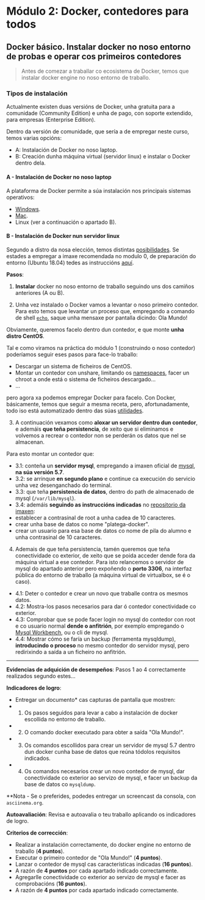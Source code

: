 # Módulo 2: Docker, contedores para todos

## Docker básico. Instalar docker no noso entorno de probas e operar cos primeiros contedores

> Antes de comezar a traballar co ecosistema de Docker, temos que instalar docker engine no noso entorno de traballo.

### Tipos de instalación

Actualmente existen duas versións de Docker, unha gratuita para a comunidade (Community Edition) e unha de pago, con soporte extendido, para empresas (Enterprise Edition).

Dentro da versión de comunidade, que sería a de empregar neste curso, temos varias opcións:

- A: Instalación de Docker no noso laptop.
- B: Creación dunha máquina virtual (servidor linux) e instalar o Docker dentro dela.

#### A - Instalación de Docker no noso laptop
A plataforma de Docker permite a súa instalación nos principais sistemas operativos:

- [Windows](https://docs.docker.com/docker-for-windows/install/).
- [Mac](https://docs.docker.com/docker-for-mac/install/).
- Linux (ver a continuación o apartado B).

#### B - Instalación de Docker nun servidor linux

Segundo a distro da nosa elección, temos distintas [posibilidades](https://docs.docker.com/engine/installation/#server). Se estades a empregar a imaxe recomendada no modulo 0, de preparación do entorno (Ubuntu 18.04) tedes as instruccións [aquí](https://docs.docker.com/install/linux/docker-ce/ubuntu/).

**Pasos**:

1. **Instalar** docker no noso entorno de traballo seguindo uns dos camiños anteriores (A ou B).

2. Unha vez instalado o Docker vamos a levantar o noso primeiro contedor. Para esto temos que levantar un proceso que, empregando a comando de shell [```echo```](http://www.linfo.org/echo.html), saque unha mensaxe por pantalla dicindo: Ola Mundo!

Obviamente, queremos facelo dentro dun contedor, e que monte **unha distro CentOS**.

Tal e como viramos na práctica do módulo 1 (construindo o noso contedor) poderíamos seguir eses pasos para face-lo traballo:

- Descargar un sistema de ficheiros de CentOS.
- Montar un contedor con unshare, limitando os [namespaces](../01_que_e_un_contedor_de_software/08_namespaces_en_profundidade.md), facer un chroot a onde está o sistema de ficheiros descargado...
- ...

pero agora xa podemos empregar Docker para facelo. Con Docker, básicamente, temos que seguir a mesma receta, pero, afortunadamente, todo iso está automatizado dentro das súas [utilidades](https://docs.docker.com/engine/reference/commandline/run/).

3. A continuación vexamos como **aloxar un servidor dentro dun contedor**, e ademáis **que teña persistencia**, de xeito que si eliminamos e volvemos a recrear o contedor non se perderán os datos que nel se almacenan.

Para esto  montar un contedor que:

- 3.1: conteña un **servidor mysql**, empregando a imaxen oficial de [mysql](https://hub.docker.com/_/mysql), **na súa versión 5.7**.
- 3.2: se arrinque **en segundo plano** e continue ca execución do servicio unha vez desenganchado do terminal.
- 3.3: que teña  **persistencia de datos**, dentro do path de almacenado de mysql (```/var/lib/mysql```).
- 3.4: ademáis **seguindo as instruccións indicadas** no [repositorio da imaxen](https://hub.docker.com/_/mysql):
 - establecer a contrasinal de root a unha cadea de 10 caracteres.
 - crear unha base de datos co nome "platega-docker".
 - crear un usuario para esa base de datos co nome de pila do alumno e unha contrasinal de 10 caracteres.

4. Ademais de que teña persistencia, tamén queremos que teña conectividade co exterior, de xeito que se poida acceder dende fora da máquina virtual a ese contedor. Para isto relancemos o servidor de mysql do apartado anterior pero expoñendo o **porto 3306**, na interfaz pública do entorno de traballo (a máquina virtual de virtualbox, se é o caso).

- 4.1: Deter o contedor e crear un novo que traballe contra os mesmos datos.
- 4.2: Mostra-los pasos necesarios para dar ó contedor conectividade co exterior.
- 4.3: Comprobar que se pode facer login no mysql do contedor con root e co usuario normal **dende o anfitrión**, por exemplo empregando o [Mysql Workbench](https://dev.mysql.com/downloads/workbench/), ou o cli de mysql.
- 4.4: Mostrar cómo se faría un backup (ferramenta mysqldump), **introducindo o proceso** no mesmo contedor do servidor mysql, pero redirixindo a saída a un ficheiro no anfitrión.

---

**Evidencias de adquición de desempeños**: Pasos 1 ao 4 correctamente realizados segundo estes...

**Indicadores de logro**:  

- Entregar un documento* cas capturas de pantalla que mostren:
 - 1. Os pasos seguidos para levar a cabo a instalación de docker escollida no entorno  de traballo.
 - 2. O comando docker executado para obter a saída  "Ola Mundo!".
 - 3. Os comandos escollidos para crear un servidor de mysql 5.7 dentro dun docker cunha base de datos que reúna tódolos requisitos indicados.
 - 4. Os comandos necesarios crear un novo contedor de mysql,  dar conectividade co exterior ao servizo de mysql, e facer un backup da base de datos co ```mysqldump```.

\**Nota - Se o preferides, podedes entregar un screencast da consola, con ```asciinema.org```.

**Autoavaliación**: Revisa e autoavalia o teu traballo aplicando os indicadores de logro.

**Criterios de corrección**:

- Realizar a instalación correctamente, do docker engine no entorno de traballo (**4 puntos**).
- Executar o primeiro contedor de "Ola Mundo!" (**4 puntos**).
- Lanzar o contedor de mysql cas características indicadas (**16 puntos**).
 - A razón de **4 puntos** por cada apartado indicado correctamente.
- Agregarlle conectividade co exterior ao servizo de mysql e facer as comprobacións (**16 puntos**).
 - A razón de **4 puntos** por cada apartado indicado correctamente.
